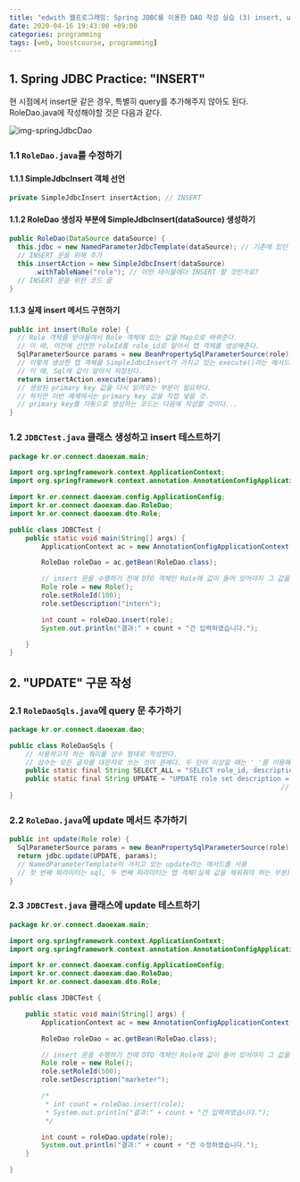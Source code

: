 ```yaml
---
title: "edwith 웹프로그래밍: Spring JDBC를 이용한 DAO 작성 실습 (3) insert, update, delete 작성"
date: 2020-04-16 19:43:00 +09:00
categories: programming
tags: [web, boostcourse, programming]
---
```


## 1. Spring JDBC Practice: "INSERT"
현 시점에서 insert문 같은 경우, 특별히 query를 추가해주지 않아도 된다.  
RoleDao.java에 작성해야할 것은 다음과 같다.

![img-springJdbcDao](https://user-images.githubusercontent.com/37020415/79129013-6a21cb00-7ddf-11ea-9cf5-3bc94679c291.png)  

### 1.1 ```RoleDao.java```를 수정하기
#### 1.1.1 SimpleJdbcInsert 객체 선언
```java
private SimpleJdbcInsert insertAction; // INSERT
```

#### 1.1.2 RoleDao 생성자 부분에 SimpleJdbcInsert(dataSource) 생성하기
```java
public RoleDao(DataSource dataSource) {
  this.jdbc = new NamedParameterJdbcTemplate(dataSource); // 기존에 있던 것
  // INSERT 문을 위해 추가
  this.insertAction = new SimpleJdbcInsert(dataSource)
      .withTableName("role"); // 어떤 테이블에다 INSERT 할 것인가요?
  // INSERT 문을 위한 코드 끝
}
```

#### 1.1.3 실제 insert 메서드 구현하기
```java
public int insert(Role role) {
  // Role 객체를 받아들여서 Role 객체에 있는 값을 Map으로 바꿔준다.
  // 이 때, 이전에 선언한 roleId를 role_id로 알아서 맵 객체를 생성해준다.
  SqlParameterSource params = new BeanPropertySqlParameterSource(role);
  // 이렇게 생성한 맵 객체를 SimpleJdbcInsert가 가지고 있는 execute()라는 메서드의 파라미터로 전달한다.
  // 이 때, Sql에 값이 알아서 저장된다.
  return insertAction.execute(params);
  // 생성된 primary key 값을 다시 읽어오는 부분이 필요하다.
  // 하지만 이번 예제에서는 primary key 값을 직접 넣을 것.
  // primary key를 자동으로 생성하는 코드는 다음에 작성할 것이다...
}
```

### 1.2 ```JDBCTest.java``` 클래스 생성하고 insert 테스트하기

```java
package kr.or.connect.daoexam.main;

import org.springframework.context.ApplicationContext;
import org.springframework.context.annotation.AnnotationConfigApplicationContext;

import kr.or.connect.daoexam.config.ApplicationConfig;
import kr.or.connect.daoexam.dao.RoleDao;
import kr.or.connect.daoexam.dto.Role;

public class JDBCTest {
	public static void main(String[] args) {
		ApplicationContext ac = new AnnotationConfigApplicationContext(ApplicationConfig.class);

		RoleDao roleDao = ac.getBean(RoleDao.class);

		// insert 문을 수행하기 전에 DTO 객체인 Role에 값이 들어 있어야지 그 값을 이용해서 insert 문이 수행된다.
		Role role = new Role();
		role.setRoleId(100);
		role.setDescription("intern");

		int count = roleDao.insert(role);
		System.out.println("결과:" + count + "건 입력하였습니다.");

	}
}
```

## 2. "UPDATE" 구문 작성
### 2.1 ```RoleDaoSqls.java```에 query 문 추가하기
```java
package kr.or.connect.daoexam.dao;

public class RoleDaoSqls {
	// 사용하고자 하는 쿼리를 상수 형태로 작성한다.
	// 상수는 모든 글자를 대문자로 쓰는 것이 관례다. 두 단어 이상일 때는 '_'를 이용해서 단어를 구분해준다.
	public static final String SELECT_ALL = "SELECT role_id, description FROM role order by role_id";
	public static final String UPDATE = "UPDATE role set description = :description where role_id = :roleId";
																    // 값이 들어가는 부분은 콜론(:)으로 표시되어 나중에 바인딩 된다.
}
```
### 2.2 ```RoleDao.java```에 update 메서드 추가하기
```java
public int update(Role role) {
  SqlParameterSource params = new BeanPropertySqlParameterSource(role);
  return jdbc.update(UPDATE, params);
  // NamedParameterTemplate이 가지고 있는 update라는 메서드를 사용
  // 첫 번째 파라미터는 sql, 두 번째 파라미터는 맵 객체(실제 값을 채워줘야 하는 부분)
}
```
### 2.3 ```JDBCTest.java``` 클래스에 update 테스트하기

```java
package kr.or.connect.daoexam.main;

import org.springframework.context.ApplicationContext;
import org.springframework.context.annotation.AnnotationConfigApplicationContext;

import kr.or.connect.daoexam.config.ApplicationConfig;
import kr.or.connect.daoexam.dao.RoleDao;
import kr.or.connect.daoexam.dto.Role;

public class JDBCTest {

	public static void main(String[] args) {
		ApplicationContext ac = new AnnotationConfigApplicationContext(ApplicationConfig.class);

		RoleDao roleDao = ac.getBean(RoleDao.class);

		// insert 문을 수행하기 전에 DTO 객체인 Role에 값이 들어 있어야지 그 값을 이용해서 insert 문이 수행된다.
		Role role = new Role();
		role.setRoleId(500);
		role.setDescription("marketer");

		/*
		 * int count = roleDao.insert(role);
		 * System.out.println("결과:" + count + "건 입력하였습니다.");
		 */

		int count = roleDao.update(role);
		System.out.println("결과:" + count + "건 수정하였습니다.");
	}

}
```
